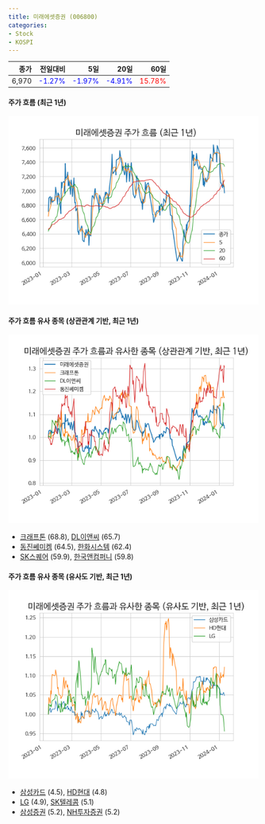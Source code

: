 ```yaml
---
title: 미래에셋증권 (006800)
categories:
- Stock
- KOSPI
---
```


|종가|전일대비|5일|20일|60일|
|---:|-------:|--:|---:|---:|
|6,970|<span style="color: blue">-1.27%</span>|<span style="color: blue">-1.97%</span>|<span style="color: blue">-4.91%</span>|<span style="color: red">15.78%</span>|

<!-- more -->

#### 주가 흐름 (최근 1년)
![006800](/assets/images/stock/006800.png)


#### 주가 흐름 유사 종목 (상관관계 기반, 최근 1년)
![006800](/assets/images/stock/006800_corr.png)
- [크래프톤](/259960/) (68.8), [DL이앤씨](/375500/) (65.7)
- [동진쎄미켐](/005290/) (64.5), [한화시스템](/272210/) (62.4)
- [SK스퀘어](/402340/) (59.9), [한국앤컴퍼니](/000240/) (59.8)


#### 주가 흐름 유사 종목 (유사도 기반, 최근 1년)
![006800](/assets/images/stock/006800_sim.png)
- [삼성카드](/029780/) (4.5), [HD현대](/267250/) (4.8)
- [LG](/003550/) (4.9), [SK텔레콤](/017670/) (5.1)
- [삼성증권](/016360/) (5.2), [NH투자증권](/005940/) (5.2)
